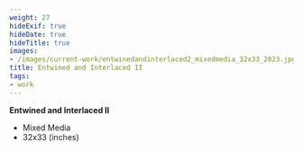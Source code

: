 ```yaml
---
weight: 27
hideExif: true
hideDate: true
hideTitle: true
images:
- /images/current-work/entwinedandinterlaced2_mixedmedia_32x33_2023.jpg
title: Entwined and Interlaced II
tags:
- work
---
```

**Entwined and Interlaced II**
- Mixed Media
- 32x33 (inches)